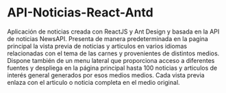 # API-Noticias-React-Antd
Aplicación de noticias creada con ReactJS y Ant Design y basada en la API de noticias NewsAPI. Presenta de manera predeterminada en la pagina principal la vista previa de noticias y articulos en varios idiomas relacionadas con el tema de las carnes y provenientes de distintos medios. Dispone también de un menu lateral que proporciona acceso a diferentes fuentes y despliega en la página principal hasta 100 noticias y articulos de interés general generados por esos medios medios. Cada vista previa enlaza con el articulo o noticia completa en el medio original.
